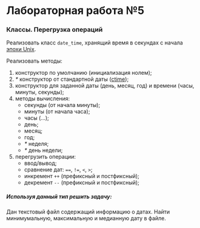 ﻿# Лабораторная работа №5
### Классы. Перегрузка операций
Реализовать класс `date_time`, хранящий время в секундах с начала [эпохи Unix](https://ru.wikipedia.org/wiki/Unix-%D0%B2%D1%80%D0%B5%D0%BC%D1%8F).

Реализовать методы:
1. конструктор по умолчанию (инициализация нолем);
2. _*_ конструктор от стандартной даты ([ctime](http://www.cplusplus.com/reference/ctime/time/));
3. конструктор для заданной даты (день, месяц, год) и времени (часы, минуты, секунды);
4. методы вычисления:
   * секунды (от начала минуты);
   * минуты (от начала часа);
   * часы (...);
   * день;
   * месяц;
   * год;
   * _*_ неделя;
   * _*_ день недели;
5. перегрузить операции:
   * ввод/вывод;
   * сравнение дат: `==`, `!=`, `<`, `>`; 
   * инкремент `++` (префиксный и постфиксный);
   * декремент `--` (префиксный и постфиксный);

##### Используя данный тип решить задачу:
Дан текстовый файл содержащий информацию о датах. Найти минимумальную, максимальную и медианную дату в файле.
